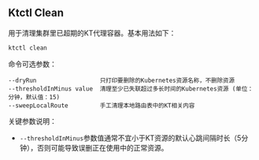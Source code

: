 Ktctl Clean
---

用于清理集群里已超期的KT代理容器。基本用法如下：

```bash
ktctl clean
```

命令可选参数：

```
--dryRun                  只打印要删除的Kubernetes资源名称，不删除资源
--thresholdInMinus value  清理至少已失联超过多长时间的Kubernetes资源 (单位：分钟，默认值：15)
--sweepLocalRoute         手工清理本地路由表中的KT相关内容
```

关键参数说明：

- `--thresholdInMinus`参数值通常不宜小于KT资源的默认心跳间隔时长（5分钟），否则可能导致误删正在使用中的正常资源。
